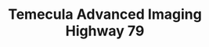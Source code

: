 ---
slug: temecula-advanced-imaging-highway-79
title: Temecula Advanced Imaging Highway 79
address: 31565 Rancho Pueblo Road, Suite 101
state: California
stateAbbreviation: CA
city: Temecula
postal: 92592
url: https://www.radnet.com/temecula-valley//locations/temecula-advanced-imaging-highway-79
htmlHead: null
body: null
appointmentUrl: http://connect.radnet.com/TVIPP
walkInTitle: Walk-In Hours
walkInDetails: Mon - Fri | 8:00 am - 4:00 pm
places:
- {
    name: "RadNet Temecula Valley | Temecula Advanced Imaging Highway 79",
    longitude: -117.109860789410,
    latitude: 33.478966305720,
}
---